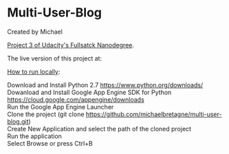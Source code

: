 # Multi-User-Blog

Created by Michael

<ins>Project 3 of Udacity's Fullsatck Nanodegree</ins>.

The live version of this project at:

<u>How to run locally</u>:

Download and Install Python 2.7 https://www.python.org/downloads/<br>
Dowanload and Install Google App Engine SDK for Python https://cloud.google.com/appengine/downloads<br>
Run the Google App Engine Launcher<br>
Clone the project (git clone https://github.com/michaelbretagne/multi-user-blog.git)<br>
Create New Application and select the path of the cloned project<br>
Run the application<br>
Select Browse or press Ctrl+B<br>

